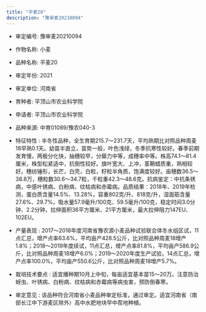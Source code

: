 ```yaml
---
title: "平麦20"
description: "豫审麦20210094"
---
```

* 审定编号:  豫审麦20210094

*  作物名称:  小麦

*  品种名称:  平麦20

*  审定年份:  2021

*  审定单位:  河南省

* 育种者:  平顶山市农业科学院

*  申请者:  平顶山市农业科学院

*  品种来源:  中育01089/豫农040-3

*  特征特性 : 
半冬性品种，全生育期215.7～231.7天，平均熟期比对照品种周麦18早熟0.1天。幼苗半直立，苗势一般，叶色浅绿，冬季抗寒性较好。春季前期发育慢，两极分化快，抽穗较早，分蘖力中等，成穗率中等。株高74.1～81.4厘米，株型松紧适中，抗倒性较好。旗叶宽大、上冲，茎鞘蜡质重，熟相较好。穗纺锤形，长芒，白壳，白粒，籽粒半角质，饱满度较好。亩穗数36.5～38.8万，穗粒数30.6～34.7粒，千粒重42.3～48.6克。抗病鉴定：中抗条锈病，中感叶锈病、白粉病、纹枯病和赤霉病。品质结果：2018年、2019年检测，蛋白质含量14.5%、13.28%，容重802克/升、818克/升，湿面筋含量27.6%、29.7%，吸水量57.9毫升/100克、59.5毫升/100克，稳定时间3.0分钟、2.2分钟，拉伸面积36平方厘米、21平方厘米，最大拉伸阻力147EU、102EU。
 
*  产量表现 : 
2017～2018年度河南省豫农源小麦品种试验联合体冬水组区试，11点汇总，增产点率63.6%，平均亩产428.5公斤，比对照品种周麦18增产1.8%；2018～2019年度续试，11点汇总，增产点率81.8%，平均亩产586.9公斤，比对照品种周麦18增产6.0%；2019～2020年度生产试验，14点汇总，增产点率100.0%，平均亩产550.6公斤，比对照品种周麦18增产5.7%。

*  栽培技术要点 : 
适宜播种期10月上中旬，每亩适宜基本苗15～20万。注意防治蚜虫、叶锈病、白粉病、纹枯病和赤霉病等病虫害，预防倒春寒。

*  审定意见 : 
该品种符合河南省小麦品种审定标准，通过审定。适宜河南省（南部长江中下游麦区除外）高中水肥地块早中茬地种植。
